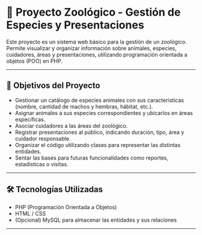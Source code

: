 # 🐾 Proyecto Zoológico - Gestión de Especies y Presentaciones

Este proyecto es un sistema web básico para la gestión de un zoológico. Permite visualizar y organizar información sobre animales, especies, cuidadores, áreas y presentaciones, utilizando programación orientada a objetos (POO) en PHP.

---

## 📌 Objetivos del Proyecto

- Gestionar un catálogo de especies animales con sus características (nombre, cantidad de machos y hembras, hábitat, etc.).
- Asignar animales a sus especies correspondientes y ubicarlos en áreas específicas.
- Asociar cuidadores a las áreas del zoológico.
- Registrar presentaciones al público, indicando duración, tipo, área y cuidador responsable.
- Organizar el código utilizando clases para representar las distintas entidades.
- Sentar las bases para futuras funcionalidades como reportes, estadísticas o visitas.

---

## 🛠️ Tecnologías Utilizadas

- PHP (Programación Orientada a Objetos)
- HTML / CSS
- (Opcional) MySQL para almacenar las entidades y sus relaciones

---